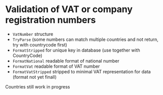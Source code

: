 # Validation of VAT or company registration numbers

* `VatNumber` structure
* `TryParse` (some numbers can match multiple countries and not return, try with countrycode first)
* `FormatStripped` for unique key in database (use together with CountryCode)
* `FormatNational` readable format of national number
* `FormatVat` readable format of VAT number
* `FormatVatStripped` stripped to minimal VAT representation for data (format not yet finall)

Countries still work in progress
